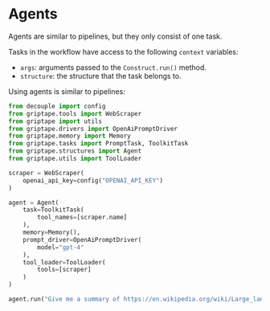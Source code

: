 # Agents

Agents are similar to pipelines, but they only consist of one task.

Tasks in the workflow have access to the following `context` variables:

- `args`: arguments passed to the `Construct.run()` method.
- `structure`: the structure that the task belongs to.

Using agents is similar to pipelines:

```python
from decouple import config
from griptape.tools import WebScraper
from griptape import utils
from griptape.drivers import OpenAiPromptDriver
from griptape.memory import Memory
from griptape.tasks import PromptTask, ToolkitTask
from griptape.structures import Agent
from griptape.utils import ToolLoader

scraper = WebScraper(
    openai_api_key=config("OPENAI_API_KEY")
)

agent = Agent(
    task=ToolkitTask(
        tool_names=[scraper.name]
    ),
    memory=Memory(),
    prompt_driver=OpenAiPromptDriver(
        model="gpt-4"
    ),
    tool_loader=ToolLoader(
        tools=[scraper]
    )
)

agent.run("Give me a summary of https://en.wikipedia.org/wiki/Large_language_model")
```
